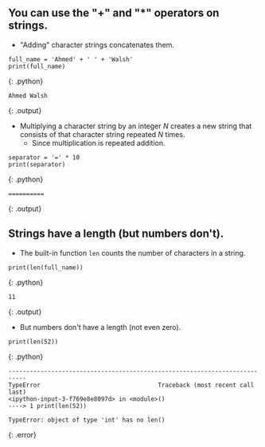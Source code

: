 ## You can use the "+" and "*" operators on strings.

- "Adding" character strings concatenates them.

```
full_name = 'Ahmed' + ' ' + 'Walsh'
print(full_name)
```

{: .python}

```
Ahmed Walsh
```

{: .output}

- Multiplying a character string by an integer _N_ creates a new string that consists of that character string repeated  _N_ times.
  - Since multiplication is repeated addition.

```
separator = '=' * 10
print(separator)
```

{: .python}

```
==========
```

{: .output}

## Strings have a length (but numbers don't).

- The built-in function `len` counts the number of characters in a string.

```
print(len(full_name))
```

{: .python}

```
11
```

{: .output}

- But numbers don't have a length (not even zero).

```
print(len(52))
```

{: .python}

```
---------------------------------------------------------------------------
TypeError                                 Traceback (most recent call last)
<ipython-input-3-f769e8e8097d> in <module>()
----> 1 print(len(52))

TypeError: object of type 'int' has no len()
```

{: .error}